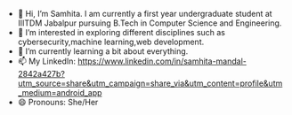 - 👋 Hi, I’m Samhita. I am currently a first year undergraduate student at IIITDM Jabalpur pursuing B.Tech in Computer Science and Engineering.
- 👀 I’m interested in exploring different disciplines such as cybersecurity,machine learning,web development.
- 🌱 I’m currently learning a bit about everything.
- 📫 My LinkedIn: https://www.linkedin.com/in/samhita-mandal-2842a427b?utm_source=share&utm_campaign=share_via&utm_content=profile&utm_medium=android_app
- 😄 Pronouns: She/Her

<!---
samhitamandal/samhitamandal is a ✨ special ✨ repository because its `README.md` (this file) appears on your GitHub profile.
You can click the Preview link to take a look at your changes.
--->
